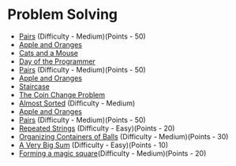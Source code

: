 # Problem Solving

- [Pairs](https://www.hackerrank.com/challenges/pairs/problem) (Difficulty - Medium)(Points - 50)
- [Apple and Oranges](https://www.hackerrank.com/challenges/apple-and-orange/problem)
- [Cats and a Mouse](https://www.hackerrank.com/challenges/cats-and-a-mouse/problem)
- [Day of the Programmer](https://www.hackerrank.com/challenges/day-of-the-programmer/problem)
- [Pairs](https://www.hackerrank.com/challenges/pairs/problem) (Difficulty - Medium)(Points - 50)
- [Apple and Oranges](https://www.hackerrank.com/challenges/apple-and-orange/problem)
- [Staircase](https://www.hackerrank.com/challenges/staircase/problem)
- [The Coin Change Problem](https://www.hackerrank.com/challenges/coin-change/problem)
- [Almost Sorted](https://www.hackerrank.com/challenges/almost-sorted/problem) (Difficulty - Medium)
- [Apple and Oranges](https://www.hackerrank.com/challenges/apple-and-orange/problem)
- [Pairs](https://www.hackerrank.com/challenges/pairs/problem) (Difficulty - Medium)(Points - 50)
- [Repeated Strings](https://www.hackerrank.com/challenges/repeated-string/problem) (Difficulty - Easy)(Points - 20)
- [Organizing Containers of Balls](https://www.hackerrank.com/challenges/organizing-containers-of-balls/problem) (Difficulty - Medium)(Points - 30)
- [A Very Big Sum](https://www.hackerrank.com/challenges/a-very-big-sum/problem) (Difficulty - Easy)(Points - 10)
- [Forming a magic square](https://www.hackerrank.com/challenges/magic-square-forming/problem)(Difficulty - Medium)(Points - 20)
